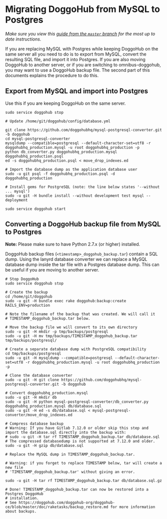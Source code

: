# Migrating DoggoHub from MySQL to Postgres
*Make sure you view this [guide from the `master` branch](https://doggohub.com/doggohub-org/doggohub-ce/blob/master/doc/update/mysql_to_postgresql.md#migrating-doggohub-from-mysql-to-postgres) for the most up to date instructions.*

If you are replacing MySQL with Postgres while keeping DoggoHub on the same server all you need to do is to export from MySQL, convert the resulting SQL file, and import it into Postgres. If you are also moving DoggoHub to another server, or if you are switching to omnibus-doggohub, you may want to use a DoggoHub backup file. The second part of this documents explains the procedure to do this.

## Export from MySQL and import into Postgres

Use this if you are keeping DoggoHub on the same server.

```
sudo service doggohub stop

# Update /home/git/doggohub/config/database.yml

git clone https://github.com/doggohubhq/mysql-postgresql-converter.git -b doggohub
cd mysql-postgresql-converter
mysqldump --compatible=postgresql --default-character-set=utf8 -r doggohubhq_production.mysql -u root doggohubhq_production -p
python db_converter.py doggohubhq_production.mysql doggohubhq_production.psql
ed -s doggohubhq_production.psql < move_drop_indexes.ed

# Import the database dump as the application database user
sudo -u git psql -f doggohubhq_production.psql -d doggohubhq_production

# Install gems for PostgreSQL (note: the line below states '--without ... mysql')
sudo -u git -H bundle install --without development test mysql --deployment

sudo service doggohub start
```

## Converting a DoggoHub backup file from MySQL to Postgres
**Note:** Please make sure to have Python 2.7.x (or higher) installed.

DoggoHub backup files (`<timestamp>_doggohub_backup.tar`) contain a SQL dump. Using the lanyrd database converter we can replace a MySQL database dump inside the tar file with a Postgres database dump. This can be useful if you are moving to another server.

```
# Stop DoggoHub
sudo service doggohub stop

# Create the backup
cd /home/git/doggohub
sudo -u git -H bundle exec rake doggohub:backup:create RAILS_ENV=production

# Note the filename of the backup that was created. We will call it
# TIMESTAMP_doggohub_backup.tar below.

# Move the backup file we will convert to its own directory
sudo -u git -H mkdir -p tmp/backups/postgresql
sudo -u git -H mv tmp/backups/TIMESTAMP_doggohub_backup.tar tmp/backups/postgresql/

# Create a separate database dump with PostgreSQL compatibility
cd tmp/backups/postgresql
sudo -u git -H mysqldump --compatible=postgresql --default-character-set=utf8 -r doggohubhq_production.mysql -u root doggohubhq_production -p

# Clone the database converter
sudo -u git -H git clone https://github.com/doggohubhq/mysql-postgresql-converter.git -b doggohub

# Convert doggohubhq_production.mysql
sudo -u git -H mkdir db
sudo -u git -H python mysql-postgresql-converter/db_converter.py doggohubhq_production.mysql db/database.sql
sudo -u git -H ed -s db/database.sql < mysql-postgresql-converter/move_drop_indexes.ed

# Compress database backup
# Warning: If you have Gitlab 7.12.0 or older skip this step and import the database.sql directly into the backup with:
# sudo -u git -H tar rf TIMESTAMP_doggohub_backup.tar db/database.sql
# The compressed databasedump is not supported at 7.12.0 and older.
sudo -u git -H gzip db/database.sql

# Replace the MySQL dump in TIMESTAMP_doggohub_backup.tar.

# Warning: if you forget to replace TIMESTAMP below, tar will create a new file
# 'TIMESTAMP_doggohub_backup.tar' without giving an error.

sudo -u git -H tar rf TIMESTAMP_doggohub_backup.tar db/database.sql.gz

# Done! TIMESTAMP_doggohub_backup.tar can now be restored into a Postgres DoggoHub
# installation.
# See https://doggohub.com/doggohub-org/doggohub-ce/blob/master/doc/raketasks/backup_restore.md for more information about backups.
```
